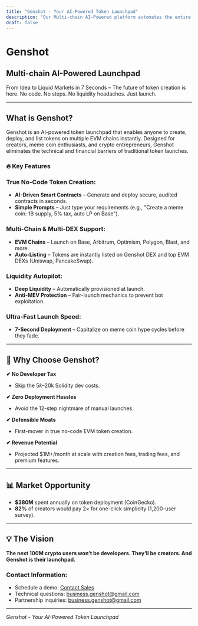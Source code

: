 ```yaml
---
title: "Genshot - Your AI-Powered Token Launchpad"
description: "Our Multi-chain AI-Powered platform automates the entire process from code to creating liquidity pool."
draft: false
---
```


# Genshot
## Multi-chain AI-Powered Launchpad

From Idea to Liquid Markets in 7 Seconds – The future of token creation is here. No code. No steps. No liquidity headaches. Just launch.

---

## What is Genshot?

Genshot is an AI-powered token launchpad that enables anyone to create, deploy, and list tokens on multiple EVM chains instantly. Designed for creators, meme coin enthusiasts, and crypto entrepreneurs, Genshot eliminates the technical and financial barriers of traditional token launches.

### 🔥 Key Features

### True No-Code Token Creation: 
- **AI-Driven Smart Contracts** – Generate and deploy secure, audited contracts in seconds.
- **Simple Prompts** – Just type your requirements (e.g., "Create a meme coin: 1B supply, 5% tax, auto LP on Base").

### Multi-Chain & Multi-DEX Support: 
- **EVM Chains** – Launch on Base, Arbitrum, Optimism, Polygon, Blast, and more.
- **Auto-Listing** – Tokens are instantly listed on Genshot DEX and top EVM DEXs (Uniswap, PancakeSwap).

### Liquidity Autopilot: 
- **Deep Liquidity** – Automatically provisioned at launch.
- **Anti-MEV Protection** – Fair-launch mechanics to prevent bot exploitation.

### Ultra-Fast Launch Speed: 
- **7-Second Deployment** – Capitalize on meme coin hype cycles before they fade.

---

## 🚀 Why Choose Genshot?

**✔ No Developer Tax** 
- Skip the $5k–$20k Solidity dev costs.

**✔ Zero Deployment Hassles** 
- Avoid the 12-step nightmare of manual launches.

**✔ Defensible Moats** 
- First-mover in true no-code EVM token creation.

**✔ Revenue Potential** 
- Projected $1M+/month at scale with creation fees, trading fees, and premium features.

---

## 📊 Market Opportunity

- **$380M** spent annually on token deployment (CoinGecko).
- **82%** of creators would pay 2× for one-click simplicity (1,200-user survey).

---

<!-- ## Security and Privacy

### Data Protection

**Encryption Standards**
- AES-256 encryption at rest
- TLS 1.3 for data in transit
- End-to-end encrypted communications
- Hardware security module (HSM) integration
- Key rotation and management

**Privacy Controls**
- GDPR compliance framework
- Data minimization principles
- Right to be forgotten implementation
- Consent management system
- Privacy impact assessments

### Access Controls

**Zero Trust Architecture**
- Multi-factor authentication (MFA)
- Privileged access management (PAM)
- Just-in-time (JIT) access
- Risk-based authentication
- Continuous verification

**Role-Based Security**
- Granular permission system
- Separation of duties
- Audit trail logging
- Session recording
- Administrative controls

---

## Performance and Scalability

### Technical Specifications

**Platform Capacity**
- 10,000+ concurrent scans
- 1M+ assets under management
- 100TB+ data processing daily
- Sub-second response times
- 50+ global data centers

**Scanning Capabilities**
- 500+ vulnerability checks per second
- Real-time threat correlation
- Continuous compliance monitoring
- Automated remediation workflows
- Custom scanning schedules

### Performance Optimization

**Intelligent Scanning**
- AI-optimized scan paths
- Resource usage optimization
- Network bandwidth management
- Queue prioritization
- Load balancing algorithms

---

## Reporting and Analytics

### Executive Dashboards

**Risk Metrics**
- Security posture trending
- Vulnerability aging analysis
- Compliance gap assessment
- Risk heat maps
- Business impact scoring

**Operational Insights**
- Mean time to detection (MTTD)
- Mean time to response (MTTR)
- Security team efficiency metrics
- Cost per vulnerability
- ROI calculations

### Technical Reports

**Vulnerability Details**
- CVSS scoring and analysis
- Proof-of-concept exploits
- Remediation guidance
- Asset impact assessment
- Timeline reconstruction

**Compliance Documentation**
- Audit-ready reports
- Control effectiveness evidence
- Gap analysis findings
- Remediation tracking
- Certification support

---

## Support and Services

### Implementation Support

**Professional Services**
- Architecture planning
- Custom integration development
- Security policy creation
- Team training programs
- Migration assistance

**Managed Services**
- 24/7 security monitoring
- Incident response support
- Threat hunting services
- Compliance management
- Security consulting

### Training and Certification

**Platform Training**
- Administrator certification
- Analyst skill development
- Custom workshop delivery
- Online learning modules
- Hands-on lab exercises

**Security Education**
- Red team methodology training
- Threat intelligence analysis
- Incident response procedures
- Compliance framework education
- Industry best practices

--- -->

## 💡 The Vision

**The next 100M crypto users won’t be developers. They’ll be creators. And Genshot is their launchpad.**

### Contact Information:
- Schedule a demo: [Contact Sales](https://topmate.io/pranavverma)
- Technical questions: business.genshot@gmail.com
- Partnership inquiries: business.genshot@gmail.com

---

*Genshot - Your AI-Powered Token Launchpad*
